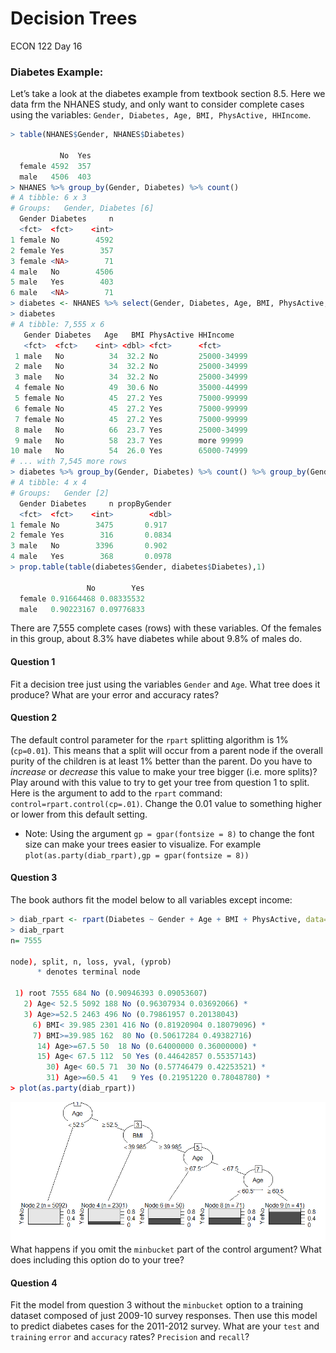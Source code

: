 Decision Trees
================
ECON 122
Day 16

### Diabetes Example:

Let’s take a look at the diabetes example from textbook section 8.5.
Here we data frm the NHANES study, and only want to consider complete
cases using the variables:
`Gender, Diabetes, Age, BMI, PhysActive, HHIncome`.

``` r
> table(NHANES$Gender, NHANES$Diabetes)
        
           No  Yes
  female 4592  357
  male   4506  403
> NHANES %>% group_by(Gender, Diabetes) %>% count()
# A tibble: 6 x 3
# Groups:   Gender, Diabetes [6]
  Gender Diabetes     n
  <fct>  <fct>    <int>
1 female No        4592
2 female Yes        357
3 female <NA>        71
4 male   No        4506
5 male   Yes        403
6 male   <NA>        71
> diabetes <- NHANES %>% select(Gender, Diabetes, Age, BMI, PhysActive, HHIncome) %>% na.omit()
> diabetes
# A tibble: 7,555 x 6
   Gender Diabetes   Age   BMI PhysActive HHIncome   
   <fct>  <fct>    <int> <dbl> <fct>      <fct>      
 1 male   No          34  32.2 No         25000-34999
 2 male   No          34  32.2 No         25000-34999
 3 male   No          34  32.2 No         25000-34999
 4 female No          49  30.6 No         35000-44999
 5 female No          45  27.2 Yes        75000-99999
 6 female No          45  27.2 Yes        75000-99999
 7 female No          45  27.2 Yes        75000-99999
 8 male   No          66  23.7 Yes        25000-34999
 9 male   No          58  23.7 Yes        more 99999 
10 male   No          54  26.0 Yes        65000-74999
# ... with 7,545 more rows
> diabetes %>% group_by(Gender, Diabetes) %>% count() %>% group_by(Gender) %>% mutate(propByGender = n/sum(n))
# A tibble: 4 x 4
# Groups:   Gender [2]
  Gender Diabetes     n propByGender
  <fct>  <fct>    <int>        <dbl>
1 female No        3475       0.917 
2 female Yes        316       0.0834
3 male   No        3396       0.902 
4 male   Yes        368       0.0978
> prop.table(table(diabetes$Gender, diabetes$Diabetes),1)
        
                 No        Yes
  female 0.91664468 0.08335532
  male   0.90223167 0.09776833
```

There are 7,555 complete cases (rows) with these variables. Of the
females in this group, about 8.3% have diabetes while about 9.8% of
males do.

#### Question 1

Fit a decision tree just using the variables `Gender` and `Age`. What
tree does it produce? What are your error and accuracy rates?

#### Question 2

The default control parameter for the `rpart` splitting algorithm is 1%
(`cp=0.01`). This means that a split will occur from a parent node if
the overall purity of the children is at least 1% better than the
parent. Do you have to *increase* or *decrease* this value to make your
tree bigger (i.e. more splits)? Play around with this value to try to
get your tree from question 1 to split. Here is the argument to add to
the `rpart` command: `control=rpart.control(cp=.01)`. Change the 0.01
value to something higher or lower from this default setting.

-   Note: Using the argument `gp = gpar(fontsize = 8)` to change the
    font size can make your trees easier to visualize. For example
    `plot(as.party(diab_rpart),gp = gpar(fontsize = 8))`

#### Question 3

The book authors fit the model below to all variables except income:

``` r
> diab_rpart <- rpart(Diabetes ~ Gender + Age + BMI + PhysActive, data=diabetes, control=rpart.control(cp=.005, minbucket = 30))
> diab_rpart
n= 7555 

node), split, n, loss, yval, (yprob)
      * denotes terminal node

 1) root 7555 684 No (0.90946393 0.09053607)  
   2) Age< 52.5 5092 188 No (0.96307934 0.03692066) *
   3) Age>=52.5 2463 496 No (0.79861957 0.20138043)  
     6) BMI< 39.985 2301 416 No (0.81920904 0.18079096) *
     7) BMI>=39.985 162  80 No (0.50617284 0.49382716)  
      14) Age>=67.5 50  18 No (0.64000000 0.36000000) *
      15) Age< 67.5 112  50 Yes (0.44642857 0.55357143)  
        30) Age< 60.5 71  30 No (0.57746479 0.42253521) *
        31) Age>=60.5 41   9 Yes (0.21951220 0.78048780) *
> plot(as.party(diab_rpart))
```

![](day16_DecisionTreeActivity_files/figure-gfm/unnamed-chunk-2-1.png)<!-- -->
What happens if you omit the `minbucket` part of the control argument?
What does including this option do to your tree?

#### Question 4

Fit the model from question 3 without the `minbucket` option to a
training dataset composed of just 2009-10 survey responses. Then use
this model to predict diabetes cases for the 2011-2012 survey. What are
your `test` and `training` `error` and `accuracy` rates? `Precision` and
`recall`?
